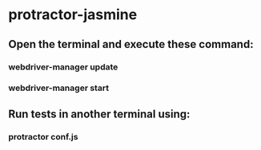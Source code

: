 # protractor-jasmine

## Open the terminal and execute these command:
### webdriver-manager update
### webdriver-manager start
## Run tests in another terminal using:
### protractor conf.js
